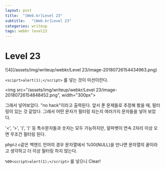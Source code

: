 ```yaml
---
layout: post
title:  "[Web.kr]Level 23"
subtitle:   "[Web.kr]Level 23"
categories: writeup
tags: webkr level23
---
```


# Level 23

![4](/assets/img/writeup/webkr/Level 23/image-20180726154434963.png)

`<sciprt>alert(1);</script>` 를 넣는 것이 미션이란다. 



<img src="/assets/img/writeup/webkr/Level 23/image-20180726154848452.png", width="300px">

그래서 넣어보았다. "no hack"이라고 출력된다. 앞서 푼 문제들로 추정해 봤을 때, 필터링이 있는 것 같았다. 그래서 어떤 문자가 필터링 되는지 여러가지 문자들을 넣어 보았다.

'<', '>', '(', ')' 등 특수문자들과 숫자는 모두 가능하지만, 알파벳이 연속 2자리 이상 오면 무조건 필터링 된다.

php나 c같은 백엔드 언어의 경우 문자열에서 %00(NULL)을 만나면 문자열의 끝이라고 생각하고 더 이상 필터링 하지 않는다.



`%00<script>alert(1);</script>` 를 넣으니 Clear!

